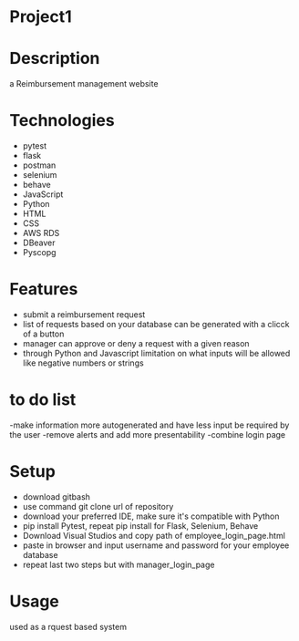 # Project1
# Description
a Reimbursement management website
# Technologies
- pytest
- flask
- postman
- selenium
- behave
- JavaScript
- Python
- HTML
- CSS
- AWS RDS
- DBeaver
- Pyscopg

# Features
- submit a reimbursement request
- list of requests based on your database can be generated with a clicck of a button
- manager can approve or deny a request with a given reason
- through Python and Javascript limitation on what inputs will be allowed like negative numbers or strings

# to do list
-make information more autogenerated and have less input be required by the user
-remove alerts and add more presentability
-combine login page

# Setup
- download gitbash
- use command git clone url of repository
- download your preferred IDE, make sure it's compatible with Python
- pip install Pytest, repeat pip install for Flask, Selenium, Behave
- Download Visual Studios and copy path of employee_login_page.html
- paste in browser and input username and password for your employee database
- repeat last two steps but with manager_login_page

# Usage
used as a rquest based system
